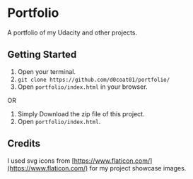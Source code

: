 # Portfolio
A portfolio of my Udacity and other projects.

## Getting Started
1. Open your terminal.
2. `git clone https://github.com/d0coat01/portfolio/`
3. Open `portfolio/index.html` in your browser.

OR

1. Simply Download the zip file of this project.
2. Open `portfolio/index.html`.

## Credits
I used svg icons from [https://www.flaticon.com/](https://www.flaticon.com/) for my project showcase images.
